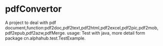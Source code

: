 # pdfConvertor
A project to deal with pdf document,function:pdf2doc,pdf2text,pdf2html,pdf2excel,pdf2pic,pdf2mob,pdf2epub,pdf2azw,pdfMerge.
usage:
Test with java, more detail form package cn.alphahub.test.TestExample.
